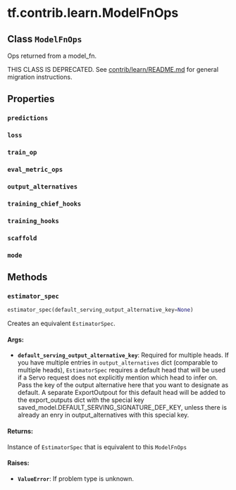 <div itemscope itemtype="http://developers.google.com/ReferenceObject">
<meta itemprop="name" content="tf.contrib.learn.ModelFnOps" />
<meta itemprop="path" content="Stable" />
<meta itemprop="property" content="predictions"/>
<meta itemprop="property" content="loss"/>
<meta itemprop="property" content="train_op"/>
<meta itemprop="property" content="eval_metric_ops"/>
<meta itemprop="property" content="output_alternatives"/>
<meta itemprop="property" content="training_chief_hooks"/>
<meta itemprop="property" content="training_hooks"/>
<meta itemprop="property" content="scaffold"/>
<meta itemprop="property" content="mode"/>
<meta itemprop="property" content="estimator_spec"/>
</div>

# tf.contrib.learn.ModelFnOps

## Class `ModelFnOps`

Ops returned from a model_fn.



<!-- Placeholder for "Used in" -->

THIS CLASS IS DEPRECATED. See
[contrib/learn/README.md](https://www.tensorflow.org/code/tensorflow/contrib/learn/README.md)
for general migration instructions.

## Properties

<h3 id="predictions"><code>predictions</code></h3>




<h3 id="loss"><code>loss</code></h3>




<h3 id="train_op"><code>train_op</code></h3>




<h3 id="eval_metric_ops"><code>eval_metric_ops</code></h3>




<h3 id="output_alternatives"><code>output_alternatives</code></h3>




<h3 id="training_chief_hooks"><code>training_chief_hooks</code></h3>




<h3 id="training_hooks"><code>training_hooks</code></h3>




<h3 id="scaffold"><code>scaffold</code></h3>




<h3 id="mode"><code>mode</code></h3>






## Methods

<h3 id="estimator_spec"><code>estimator_spec</code></h3>

``` python
estimator_spec(default_serving_output_alternative_key=None)
```

Creates an equivalent `EstimatorSpec`.


#### Args:


* <b>`default_serving_output_alternative_key`</b>: Required for multiple heads. If
  you have multiple entries in `output_alternatives` dict (comparable to
  multiple heads), `EstimatorSpec` requires a default head that will be
  used if a Servo request does not explicitly mention which head to infer
  on. Pass the key of the output alternative here that you want to
  designate as default. A separate ExportOutpout for this default head
  will be added to the export_outputs dict with the special key
  saved_model.DEFAULT_SERVING_SIGNATURE_DEF_KEY, unless there is
  already an enry in output_alternatives with this special key.


#### Returns:

Instance of `EstimatorSpec` that is equivalent to this `ModelFnOps`



#### Raises:


* <b>`ValueError`</b>: If problem type is unknown.



